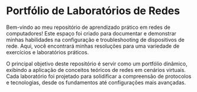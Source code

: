 # Portfólio de Laboratórios de Redes
Bem-vindo ao meu repositório de aprendizado prático em redes de computadores! 
Este espaço foi criado para documentar e demonstrar minhas habilidades na configuração e troubleshooting de dispositivos de rede. 
Aqui, você encontrará minhas resoluções para uma variedade de exercícios e laboratórios práticos.

O principal objetivo deste repositório é servir como um portfólio dinâmico, exibindo a aplicação de conceitos teóricos de redes em cenários virtuais. 
Cada laboratório foi projetado para solidificar a compreensão de protocolos e tecnologias, desde os fundamentos até configurações mais avançadas.
